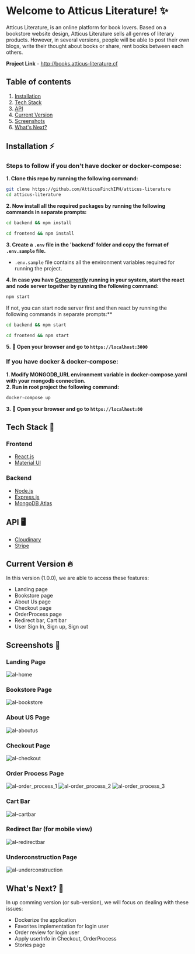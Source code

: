 # Welcome to Atticus Literature! ✨
Atticus Literature, is an online platform for book lovers. Based on a bookstore website design, Atticus Literature sells all genres of literary products. However, in several versions, people will be able to post their own blogs, write their thought about books or share, rent books between each others.

**Project Link** - http://books.atticus-literature.cf

## Table of contents
1. [Installation](#installation-zap)
2. [Tech Stack](#tech-stack-)
3. [API](#api-)
4. [Current Version](#current-version-)
5. [Screenshots](#screenshots-)
6. [What's Next?](#whats-next-)

## Installation :zap:
### Steps to follow if you don't have docker or docker-compose:  
**1. Clone this repo by running the following command:**
```bash
git clone https://github.com/AtticusFinchIPH/atticus-literature
cd atticus-literature
```
**2. Now install all the required packages by running the following commands in separate prompts:**
```bash
cd backend && npm install
```
```bash
cd frontend && npm install
```
**3. Create a `.env` file in the 'backend' folder and copy the format of `.env.sample` file.**
- `.env.sample` file contains all the environment variables required for running the project.  

**4. In case you have [Concurrently](https://www.npmjs.com/package/concurrently) running in your system, start the react and node server together by running the following command:**
```bash
npm start
```
If not, you can start node server first and then react by running the following commands in separate prompts:**
```bash
cd backend && npm start
```
```bash
cd frontend && npm start
```
**5.** **🎉  Open your browser and go to  `https://localhost:3000`**
### If you have docker & docker-compose:
**1. Modify MONGODB_URL environment variable in docker-compose.yaml with your mongodb connection.**  
**2. Run in root project the following command:**
```bash
docker-compose up
```
**3.** **🎉  Open your browser and go to  `https://localhost:80`**

## Tech Stack &#128640;
### Frontend
- [React.js](https://reactjs.org/)
- [Material UI](https://material-ui.com/)
### Backend
- [Node.js](https://nodejs.org/en/)
- [Express.js](https://expressjs.com/)
- [MongoDB Atlas](https://www.mongodb.com/cloud/atlas)
 
## API &#128421;
- [Cloudinary](https://cloudinary.com/)
- [Stripe](https://stripe.com/)

## Current Version &#128293;
In this version (1.0.0), we are able to access these features:
- Landing page
- Bookstore page
- About Us page
- Checkout page
- OrderProcess page
- Redirect bar, Cart bar
- User Sign In, Sign up, Sign out

## Screenshots &#128248;
### Landing Page ###
![al-home](https://user-images.githubusercontent.com/45216222/110588413-47c23a00-8175-11eb-9849-c43fe3b35d73.png)
### Bookstore Page ###
![al-bookstore](https://user-images.githubusercontent.com/45216222/110588400-43961c80-8175-11eb-807d-88c19e54702d.png)
### About US Page ###
![al-aboutus](https://user-images.githubusercontent.com/45216222/110588385-3e38d200-8175-11eb-82a7-19aa71038f33.png)
### Checkout Page
![al-checkout](https://user-images.githubusercontent.com/45216222/110588409-46910d00-8175-11eb-8dd2-a9a4af637c96.png)
### Order Process Page
![al-order_process_1](https://user-images.githubusercontent.com/45216222/110588418-48f36700-8175-11eb-85bb-1786e3518c4b.png)
![al-order_process_2](https://user-images.githubusercontent.com/45216222/110588448-50b30b80-8175-11eb-8b8b-0fe4c9e5eb50.png)
![al-order_process_3](https://user-images.githubusercontent.com/45216222/110588420-498bfd80-8175-11eb-9058-f79181edd8c1.png)
### Cart Bar
![al-cartbar](https://user-images.githubusercontent.com/45216222/110588404-455fe000-8175-11eb-84fc-1359fcb26e8b.png)
### Redirect Bar (for mobile view) ###
![al-redirectbar](https://user-images.githubusercontent.com/45216222/110588424-4a249400-8175-11eb-9bf8-6b1560a64570.png)
### Underconstruction Page
![al-underconstruction](https://user-images.githubusercontent.com/45216222/110588427-4abd2a80-8175-11eb-8fbd-1a1cc73c10e1.png)


## What's Next? &#127993;
In up comming version (or sub-version), we will focus on dealing with these issues:
- Dockerize the application
- Favorites implementation for login user
- Order review for login user
- Apply userInfo in Checkout, OrderProcess
- Stories page
